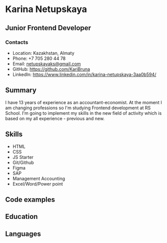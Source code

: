 # Karina Netupskaya
## Junior Frontend Developer
### Contacts
  * Location: Kazakhstan, Almaty
  * Phone: +7 705 280 44 78
  * Email: netupskayaks@gmail.com
  * GitHub: https://github.com/KariBruna
  * LinkedIn: https://www.linkedin.com/in/karina-netupskaya-3aa0b594/

## Summary
  I have 13 years of experience as an accountant-economist. At the moment I am changing professions so I'm studying Frontend development at RS School. I'm going to implement my skills in the new field of activity which is based on my all experience - previous and new.

## Skills
  * HTML
  * CSS
  * JS Starter
  * Git/Github
  * Figma
  * SAP
  * Management Accounting
  * Excel/Word/Power point

## Code examples

## Education

## Languages

  
